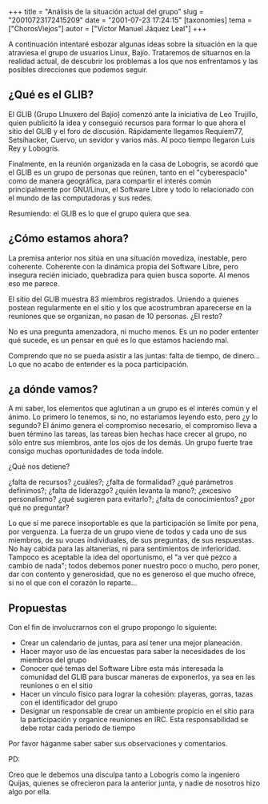 +++
title = "Análisis de la situación actual del grupo"
slug = "20010723172415209"
date = "2001-07-23 17:24:15"
[taxonomies]
tema = ["ChorosViejos"]
autor = ["Víctor Manuel Jáquez Leal"]
+++

A continuación intentaré esbozar algunas ideas sobre la situación en la
que atraviesa el grupo de usuarios Linux, Bajío. Trataremos de situarnos
en la realidad actual, de descubrir los problemas a los que nos
enfrentamos y las posibles direcciones que podemos seguir.

<!-- more -->
## ¿Qué es el GLIB?

El GLIB (Grupo LInuxero del Bajío) comenzó ante la iniciativa de Leo
Trujillo, quien publicitó la idea y conseguió recursos para formar lo
que ahora el sitio del GLIB y el foro de discusión. Rápidamente llegamos
Requiem77, Setsihacker, Cuervo, un sevidor y varios más. Al poco tiempo
llegaron Luis Rey y Lobogris.

Finalmente, en la reunión organizada en la casa de Lobogris, se acordó
que el GLIB es un grupo de personas que reúnen, tanto en el
"cyberespacio" como de manera geográfica, para compartir el interés
común principalmente por GNU/Linux, el Software Libre y todo lo
relacionado con el mundo de las computadoras y sus redes.

Resumiendo: el GLIB es lo que el grupo quiera que sea.

## ¿Cómo estamos ahora?

La premisa anterior nos sitúa en una situación movediza, inestable, pero
coherente. Coherente con la dinámica propia del Software Libre, pero
insegura recién iniciado, quebradiza para quien busca soporte. Al menos
eso me parece.

El sitio del GLIB muestra 83 miembros registrados. Uniendo a quienes
postean regularmente en el sitio y los que acostrumbran aparecerse en la
reuniones que se organizan, no pasan de 10 personas. ¿El resto?

No es una pregunta amenzadora, ni mucho menos. Es un no poder ententer
qué sucede, es un pensar en qué es lo que estamos haciendo mal.

Comprendo que no se pueda asistir a las juntas: falta de tiempo, de
dinero... Lo que no acabo de entender es la poca participación.

## ¿a dónde vamos?

A mi saber, los elementos que aglutinan a un grupo es el interés común y
el ánimo. Lo primero lo tenemos, si no, no estariamos leyendo esto, pero
¿y lo segundo? El ánimo genera el compromiso necesario, el compromiso
lleva a buen término las tareas, las tareas bien hechas hace crecer al
grupo, no sólo entre sus miembros, ante los ojos de los demás. Un grupo
fuerte trae consigo muchas oportunidades de toda índole.

¿Qué nos detiene?

¿falta de recursos? ¿cuáles?; ¿falta de formalidad? ¿qué parámetros
definimos?; ¿falta de liderazgo? ¿quién levanta la mano?; ¿excesivo
personalismo? ¿qué sugieren para evitarlo?; ¿falta de conocimientos?
¿por qué no preguntar?

Lo que sí me parece insoportable es que la participación se límite por
pena, por verguenza. La fuerza de un grupo viene de todos y cada uno de
sus miembros, de su voces individuales, de sus preguntas, de sus
respuestas. No hay cabida para las altanerías, ni para sentimientos de
inferioridad. Tampoco es aceptable la idea del oportunismo, el "a ver
qué pezco a cambio de nada"; todos debemos poner nuestro poco o mucho,
pero poner, dar con contento y generosidad, que no es generoso el que
mucho ofrece, si no el que con el corazón lo reparte...

## Propuestas

Con el fin de involucrarnos con el grupo propongo lo siguiente:

-   Crear un calendario de juntas, para así tener una mejor planeación.
-   Hacer mayor uso de las encuestas para saber la necesidades de los
    miembros del grupo
-   Conocer qué temas del Software Libre esta más interesada la
    comunidad del GLIB para buscar maneras de exponerlos, ya sea en las
    reuniones o en el sitio
-   Hacer un vínculo físico para lograr la cohesión: playeras, gorras,
    tazas con el identificador del grupo
-   Designar un responsable de crear un ambiente propicio en el sitio
    para la participación y organice reuniones en IRC. Esta
    responsabilidad se debe rotar cada periodo de tiempo

Por favor háganme saber saber sus observaciones y comentarios.

PD:

Creo que le debemos una disculpa tanto a Lobogris como la ingeniero
Quijas, quienes se ofrecieron para la anterior junta, y nadie de
nosotros hizo algo por ella.

